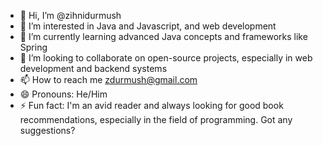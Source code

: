 - 👋 Hi, I’m @zihnidurmush
- 👀 I’m interested in Java and Javascript, and web development
- 🌱 I’m currently learning advanced Java concepts and frameworks like Spring
- 💞️ I’m looking to collaborate on open-source projects, especially in web development and backend systems
- 📫 How to reach me zdurmush@gmail.com
- 😄 Pronouns: He/Him
- ⚡ Fun fact: I'm an avid reader and always looking for good book recommendations, especially in the field of programming. Got any suggestions?

<!---
zihnidurmush/zihnidurmush is a ✨ special ✨ repository because its `README.md` (this file) appears on your GitHub profile.
You can click the Preview link to take a look at your changes.
--->
